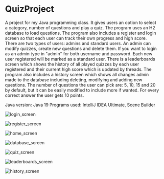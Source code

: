 # QuizProject
A project for my Java programming class. It gives users an option to select a category, number of questions and play a quiz. 
The program uses an H2 database to load questions.
The program also includes a register and login screen so that each user can track their own progress and high score.
There are two types of users: admins and standard users. An admin can modify quizzes, create new questions and delete them. If you want to login as an admin type in "admin" for both username and password.
Each new user registered will be marked as a standard user.
There is a leaderboards screen which shows the history of all played quizzes by each user registered and their current high score which is updated by threads.
The program also includes a history screen which shows all changes admin made to the database including deleting, modifying and adding new questions.
The number of questions the user can pick are: 5, 10, 15 and 20 by default, but it can be easily modified to include more if wanted.
For every correct answer the user gets 10 points.

Java version: Java 19
Programs used: IntelliJ IDEA Ultimate, Scene Builder

![login_screen](https://user-images.githubusercontent.com/110913178/218225616-bdf1a8b0-223e-435f-a6e2-aa8da075469a.png)

![register_screen](https://user-images.githubusercontent.com/110913178/218225703-6a17705d-eb07-4b27-ad9f-9d57d0e1c862.png)

![home_screen](https://user-images.githubusercontent.com/110913178/218225798-e8190afc-4554-4a74-9ad0-8c8bbb331283.png)

![database_screen](https://user-images.githubusercontent.com/110913178/218227732-0d72632b-661d-489a-b4c0-18bd71ecaaf0.png)

![quiz_screen](https://user-images.githubusercontent.com/110913178/218225978-cf7a0bfb-c7d6-42bc-af74-85a8e5454b35.png)

![leaderboards_screen](https://user-images.githubusercontent.com/110913178/218226091-1f4c7b7e-94e9-46dc-9939-fedadec04d63.png)

![history_screen](https://user-images.githubusercontent.com/110913178/218227329-23ab8bff-0067-4e72-aa48-5add75edbabd.png)


